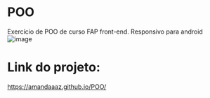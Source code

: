 # POO
Exercício de POO de curso FAP front-end. Responsivo para android
![image](https://github.com/Amandaaaz/POO/assets/95643803/d4441164-f3d9-4bde-b25f-9113505a1052)



# Link do projeto:
https://amandaaaz.github.io/POO/
